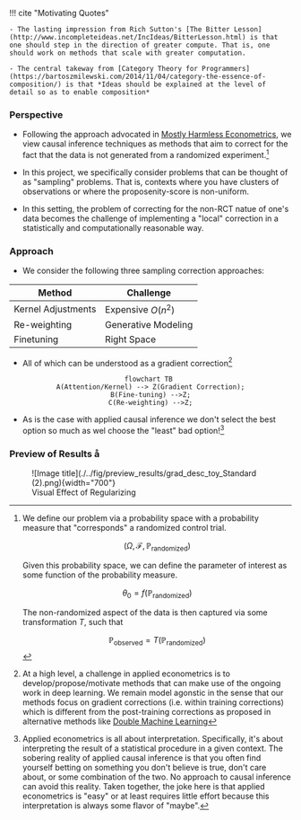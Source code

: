  

!!! cite "Motivating Quotes" 

    - The lasting impression from Rich Sutton's [The Bitter Lesson](http://www.incompleteideas.net/IncIdeas/BitterLesson.html) is that one should step in the direction of greater compute. That is, one should work on methods that scale with greater computation.

    - The central takeway from [Category Theory for Programmers](https://bartoszmilewski.com/2014/11/04/category-the-essence-of-composition/) is that *Ideas should be explained at the level of detail so as to enable composition*  

### **Perspective**

- Following the approach advocated in [Mostly Harmless Econometrics](https://www.mostlyharmlesseconometrics.com/), we view causal inference techniques as methods that aim to correct for the fact that the data is not generated from a randomized experiment.[^1] 

- In this project, we specifically consider problems that can be thought of as "sampling" problems. That is, contexts where you have clusters of observations or where the proposenity-score is non-uniform. 

- In this setting, the problem of correcting for the non-RCT natue of one's data becomes the challenge of implementing a "local" correction in a statistically and computationally reasonable way.

 


### **Approach**

- We consider the following three sampling correction approaches:

<center>

 Method | Challenge |
| --- | --- |
| Kernel Adjustments | Expensive $O(n^2)$ |
| Re-weighting | Generative Modeling | 
| Finetuning | Right Space | 

</center>

- All of which can be understood as a gradient correction[^2]

<center>

```mermaid 
flowchart TB 
A(Attention/Kernel) --> Z(Gradient Correction);
B(Fine-tuning) -->Z;
C(Re-weighting) -->Z;
```

</center>

- As is the case with applied causal inference we don't select the best option so much as wel choose the "least" bad option![^3]


### **Preview of Results** å

<figure markdown>
![Image title](./../fig/preview_results/grad_desc_toy_Standard (2).png){width="700"}
<figcaption>Visual Effect of Regularizing</figcaption>
</figure>  

[^1]: We define our problem via a probability space with a probability measure that "corresponds" a randomized control trial.
    
    $$\big(\Omega, \mathcal{F}, \mathbb{P}_{\text{randomized}} \big)$$
    
    Given this probability space, we can define the parameter of interest as some function of the probability measure. 

    $$\theta_0 = f(\mathbb{P}_{\text{randomized}} ) $$

    The non-randomized aspect of the data is then captured via some transformation $T$, such that 

    $$\mathbb{P}_{\text{observed}} = T(\mathbb{P}_{\text{randomized}} )$$

[^2]: At a high level, a challenge in applied econometrics is to develop/propose/motivate methods that can make use of the ongoing work in deep learning. We remain model agonstic in the sense that our methods focus on gradient corrections (i.e. within training corrections) which is different from the post-training corrections as proposed in alternative methods like [Double Machine Learning](https://academic.oup.com/ectj/article/21/1/C1/5056401)
 
 [^3]: Applied econometrics is all about interpretation. Specifically, it's about interpreting the result of a statistical procedure in a given context. The sobering reality of applied causal inference is that you often find yourself betting on something you don't believe is true, don't care about, or some combination of the two. No approach to causal inference can avoid this reality. Taken together, the joke here is that applied econometrics is "easy" or at least requires little effort because this interpretation is always some flavor of "maybe". 